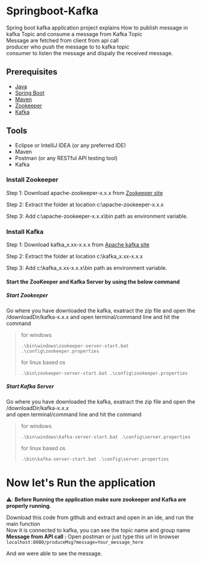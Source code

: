 # Springboot-Kafka
Spring boot kafka application project explains How to publish message in kafka Topic and consume a message from Kafka Topic <br>
Message are fetched from client from api call <br>
producer who push the message to to kafka topic <br>
consumer to listen the message and dispaly the received message.
## Prerequisites
- [Java](https://www.w3schools.com/java/)
- [Spring Boot](https://spring.io/projects/spring-boot)
- [Maven](https://maven.apache.org/guides/index.html)
- [Zookeeper](https://zookeeper.apache.org/)
- [Kafka](https://kafka.apache.org/documentation/)

## Tools
- Eclipse or IntelliJ IDEA (or any preferred IDE)
- Maven
- Postman (or any RESTful API testing tool)
- Kafka

### Install Zookeeper
Step 1: Download apache-zookeeper-x.x.x from [Zookeeper site](https://zookeeper.apache.org/releases.html)

Step 2: Extract the folder at location c:\apache-zookeeper-x.x.x

Step 3: Add c:\apache-zookeeper-x.x.x\bin path as environment variable.

### Install Kafka
Step 1: Download kafka_x.xx-x.x.x from [Apache kafka site](https://kafka.apache.org/downloads)

Step 2: Extract the folder at location c:\kafka_x.xx-x.x.x

Step 3: Add c:\kafka_x.xx-x.x.x\bin path as environment variable.

#### Start the ZooKeeper and Kafka Server by using the below command
##### Start Zookeeper
Go where you have downloaded the kafka, exatract the zip file and open the /downloadDir/kafka-x.x.x 
and open terminal/command line and hit the command
> for windows
> ```
> .\bin\windows\zookeeper-server-start.bat .\config\zookeeper.properties
> ```
> for linux based os
> ```
> .\bin\zookeeper-server-start.bat .\config\zookeeper.properties
> ```

##### Start Kafka Server
Go where you have downloaded the kafka, exatract the zip file and open the /downloadDir/kafka-x.x.x  
and open terminal/command line and hit the command
> for windows
> ```
> .\bin\windows\kafka-server-start.bat .\config\server.properties
> ```
> for linux based os
> ```
> .\bin\kafka-server-start.bat .\config\server.properties
> ```

# Now let's Run the application

 ⚠️: **Before Running the application make sure zookeeper and Kafka are properly running.** 

Download this code from github and extract and open in an ide, and run the main function <br>
Now it is connected to kafka, you can see the topic name and group name <br>
**Message from API call :**
Open postman or just type this url in browser ``` localhost:8080/produceMsg?message=Your_message_here ``` <br>

And we were able to see the message.




